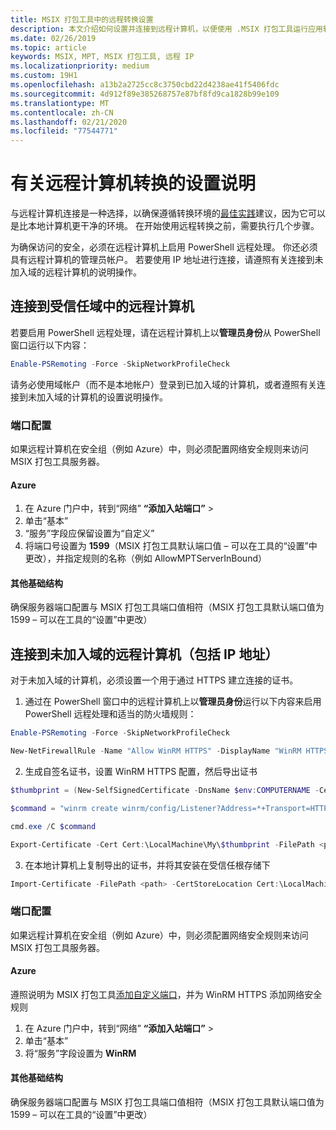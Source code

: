 ```yaml
---
title: MSIX 打包工具中的远程转换设置
description: 本文介绍如何设置并连接到远程计算机，以便使用 .MSIX 打包工具运行应用转换。
ms.date: 02/26/2019
ms.topic: article
keywords: MSIX, MPT, MSIX 打包工具, 远程 IP
ms.localizationpriority: medium
ms.custom: 19H1
ms.openlocfilehash: a13b2a2725cc8c3750cbd22d4238ae41f5406fdc
ms.sourcegitcommit: 4d912f89e385268757e87bf8fd9ca1828b99e109
ms.translationtype: MT
ms.contentlocale: zh-CN
ms.lasthandoff: 02/21/2020
ms.locfileid: "77544771"
---
```

# <a name="setup-instructions-for-remote-machine-conversions"></a>有关远程计算机转换的设置说明

与远程计算机连接是一种选择，以确保遵循转换环境的[最佳实践](prepare-your-environment.md)建议，因为它可以是比本地计算机更干净的环境。 在开始使用远程转换之前，需要执行几个步骤。  

为确保访问的安全，必须在远程计算机上启用 PowerShell 远程处理。 你还必须具有远程计算机的管理员帐户。  若要使用 IP 地址进行连接，请遵照有关连接到未加入域的远程计算机的说明操作。

## <a name="connecting-to-a-remote-machine-in-a-trusted-domain"></a>连接到受信任域中的远程计算机

若要启用 PowerShell 远程处理，请在远程计算机上以**管理员身份**从 PowerShell 窗口运行以下内容： 

``` PowerShell
Enable-PSRemoting -Force -SkipNetworkProfileCheck
```

请务必使用域帐户（而不是本地帐户）登录到已加入域的计算机，或者遵照有关连接到未加入域的计算机的设置说明操作。

### <a name="port-configuration"></a>端口配置

如果远程计算机在安全组（例如 Azure）中，则必须配置网络安全规则来访问 MSIX 打包工具服务器。  

#### <a name="azure"></a>Azure

1. 在 Azure 门户中，转到“网络” **“添加入站端口”**  > 
2. 单击“基本”
3. “服务”字段应保留设置为“自定义”
4. 将端口号设置为 **1599**（MSIX 打包工具默认端口值 – 可以在工具的“设置”中更改），并指定规则的名称（例如 AllowMPTServerInBound）

#### <a name="other-infrastructure"></a>其他基础结构

确保服务器端口配置与 MSIX 打包工具端口值相符（MSIX 打包工具默认端口值为 1599 – 可以在工具的“设置”中更改）

## <a name="connecting-to-a-non-domain-joined-remote-machineincludes-ip-addresses"></a>连接到未加入域的远程计算机（包括 IP 地址）

对于未加入域的计算机，必须设置一个用于通过 HTTPS 建立连接的证书。

1. 通过在 PowerShell 窗口中的远程计算机上以**管理员身份**运行以下内容来启用 PowerShell 远程处理和适当的防火墙规则：

``` PowerShell
Enable-PSRemoting -Force -SkipNetworkProfileCheck  

New-NetFirewallRule -Name "Allow WinRM HTTPS" -DisplayName "WinRM HTTPS" -Enabled  True -Profile Any -Action Allow -Direction Inbound -LocalPort 5986 -Protocol TCP
```
 
2. 生成自签名证书，设置 WinRM HTTPS 配置，然后导出证书

``` PowerShell
$thumbprint = (New-SelfSignedCertificate -DnsName $env:COMPUTERNAME -CertStoreLocation Cert:\LocalMachine\My -KeyExportPolicy NonExportable).Thumbprint

$command = "winrm create winrm/config/Listener?Address=*+Transport=HTTPS @{Hostname=""$env:computername"";CertificateThumbprint=""$thumbprint""}"

cmd.exe /C $command

Export-Certificate -Cert Cert:\LocalMachine\My\$thumbprint -FilePath <path_to_cer_file>
```

3. 在本地计算机上复制导出的证书，并将其安装在受信任根存储下

``` PowerShell
Import-Certificate -FilePath <path> -CertStoreLocation Cert:\LocalMachine\Root
```

### <a name="port-configuration"></a>端口配置 

如果远程计算机在安全组（例如 Azure）中，则必须配置网络安全规则来访问 MSIX 打包工具服务器。  

#### <a name="azure"></a>Azure

遵照说明为 MSIX 打包工具[添加自定义端口](#azure)，并为 WinRM HTTPS 添加网络安全规则

1. 在 Azure 门户中，转到“网络” **“添加入站端口”**  > 
2. 单击“基本”
3. 将“服务”字段设置为 **WinRM**

#### <a name="other-infrastructure"></a>其他基础结构 

确保服务器端口配置与 MSIX 打包工具端口值相符（MSIX 打包工具默认端口值为 1599 – 可以在工具的“设置”中更改）

